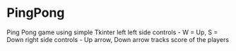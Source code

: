 # PingPong
Ping Pong game using simple Tkinter left 
left side controls - W = Up, S = Down
right side controls - Up arrow, Down arrow
tracks score of the players 

